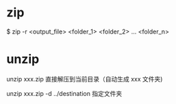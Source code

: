 # zip

$ zip -r <output_file> <folder_1> <folder_2> ... <folder_n>


# unzip


unzip xxx.zip 
直接解压到当前目录（自动生成 xxx 文件夹)


unzip xxx.zip -d ../destination
指定文件夹
